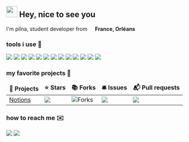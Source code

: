<h2>
    <img width="30px" src="https://emojis.slackmojis.com/emojis/images/1584725500/8268/blob-hype.gif?1584725500"/>
    Hey, nice to see you
</h2>

<p>
    I'm pilna, student developer from 
    <img src="https://image.flaticon.com/icons/svg/197/197560.svg" width="13"/>
    <b>France, Orléans</b>
</p>

<h3>
    tools i use 🔧
</h3>

<p>
    <img src="https://img.shields.io/badge/-Visual%20Studio%20Code-%23007ACC?logo=visual-studio-code"/>
    <img src="https://img.shields.io/badge/-Git-%23F05032?logo=git&logoColor=white" />
    <img src="https://img.shields.io/badge/-Javascript-%23F7DF1E?logo=javascript&logoColor=white" />
    <img src="https://img.shields.io/badge/-Python-%233776AB?logo=python&logoColor=White" />
    <img src="https://img.shields.io/badge/-Postman-%23FF6C37?logo=postman&logoColor=white" />
    <img src="https://img.shields.io/badge/-C%2B%2B-%2300599C?logo=c%2B%2B&logoColor=white" />
    <img src="https://img.shields.io/badge/-C-%23A8B9CC?logo=C&logoColor=white">
    <img src="https://img.shields.io/badge/-Java-%23007396?logo=Java&logoColor=white">
    <img src="https://img.shields.io/badge/-Prettier-%23F7B93E?logo=Prettier&logoColor=white">
    <img src="https://img.shields.io/badge/-Html-%23E34F26?logo=Html5&logoColor=white">
    <img src="https://img.shields.io/badge/-Css-%231572B6?logo=Css3&logoColor=white">
    <img src="https://img.shields.io/badge/-MySQL-%234479A1?logo=MySql&logoColor=white">
    <img src="https://img.shields.io/badge/-DuckDuckGo-%23DE5833?logo=DuckDuckGo&logoColor=white">
</p>

<h3>
    my favorite projects 🤭
</h3>

<table>
<thead align="center">
    <tr border="none">
        <td><b>🎁 Projects</b></td>
        <td><b>⭐ Stars</b></td>
        <td><b>📚 Forks</b></td>
        <td><b>🛎 Issues</b></td>
        <td><b>📬 Pull requests</b></td>
    </tr>
</thead>

<tbody>
    <tr>
        <td>
            <a href="https://github.com/readthedocs-fr/notions">Notions</a>
        </td>
        <td>
            <img src="https://img.shields.io/github/stars/readthedocs-fr/notions?labelColor=343b41" />
        </td>
        <td>
            <img alt="Forks" src="https://img.shields.io/github/forks/readthedocs-fr/notions?labelColor=343b41"/>
        </td>
        <td>
            <img src="https://img.shields.io/github/issues/readthedocs-fr/notions?labelColor=343b41">
        </td>
        <td>
            <img src="https://img.shields.io/github/issues-pr/readthedocs-fr/notions?labelColor=343b41">
        </td>
    </tr>
</tbody>
</table>

<h3>
    how to reach me ✉️
</h3>

<p>
    <a href="https://github.com/pilna"><img src="https://img.shields.io/badge/Github-pilna-%23181717?logo=github"></a>
    <img src="https://img.shields.io/badge/Discord-pilna%233151-%23181717?logo=Discord&logoColor=white">
</p>
